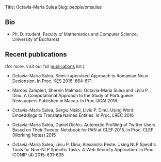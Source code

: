 ﻿Title: Octavia-Maria Sulea
Slug: people/omsulea

## Bio
- Ph. D. student, Faculty of Mathematics
 and Computer Science, University of Bucharest

## Recent publications
(for more, visit our full [publications](/publications.html) list.)

- Octavia-Maria Sulea. Semi-supervised Approach to Romanian Noun Declension. 
In Proc. KES 2016: 664-671

- Marcos Zampieri, Shervin Malmasi, Octavia-Maria Sulea and Liviu P. Dinu. 
A Computational Approach to the Study of Portuguese Newspapers Published in Macau. In Proc 
IJCAI 2016.

- Octavia-Maria Sulea, Sergiu Nisioi, Liviu P. Dinu. Using Word Embeddings to Translate 
Named Entities. In Proc. LREC 2016

- Octavia-Maria Sulea, Daniel Dichiu. Automatic Profiling of Twitter Users Based on Their 
Tweets: Notebook for PAN at CLEF 2015. In Proc. CLEF (Working Notes) 2015

- Octavia-Maria Sulea, Liviu P. Dinu, Alexandra Peste. Using NLP Specific Tools for Non-NLP 
Specific Tasks. A Web Security Application. In Proc. ICONIP (4) 2015: 631-638


